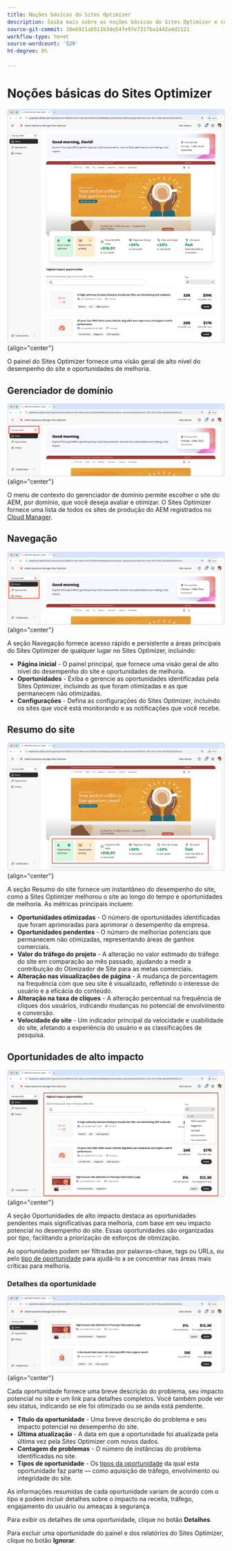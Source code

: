 ```yaml
---
title: Noções básicas do Sites Optimizer
description: Saiba mais sobre as noções básicas do Sites Optimizer e como navegá-lo.
source-git-commit: 38e6921ab511b34e54fe97e7317ba1442a4d2121
workflow-type: tm+mt
source-wordcount: '520'
ht-degree: 0%

---
```



# Noções básicas do Sites Optimizer

![Página inicial do Sites Optimizer](./assets/basics/hero.png){align="center"}

O painel do Sites Optimizer fornece uma visão geral de alto nível do desempenho do site e oportunidades de melhoria.

## Gerenciador de domínio

![gerenciador de domínio do Site Otimizer](./assets/basics/domain-manager.png){align="center"}

O menu de contexto do gerenciador de domínio permite escolher o site do AEM, por domínio, que você deseja avaliar e otimizar. O Sites Optimizer fornece uma lista de todos os sites de produção do AEM registrados no [Cloud Manager](https://experienceleague.adobe.com/en/docs/experience-manager-cloud-service/content/implementing/using-cloud-manager/edge-delivery-sites/add-edge-delivery-site).

## Navegação

![Navegação do Site Otimizer](./assets/basics/navigation.png){align="center"}

A seção Navegação fornece acesso rápido e persistente a áreas principais do Sites Optimizer de qualquer lugar no Sites Optimizer, incluindo:

* **Página inicial** - O painel principal, que fornece uma visão geral de alto nível do desempenho do site e oportunidades de melhoria.
* **Oportunidades** - Exiba e gerencie as oportunidades identificadas pela Sites Optimizer, incluindo as que foram otimizadas e as que permanecem não otimizadas.
* **Configurações** - Defina as configurações do Sites Optimizer, incluindo os sites que você está monitorando e as notificações que você recebe.

## Resumo do site

![Resumo do site do Site Otimizer](./assets/basics/site-summary.png){align="center"}

A seção Resumo do site fornece um instantâneo do desempenho do site, como a Sites Optimizer melhorou o site ao longo do tempo e oportunidades de melhoria. As métricas principais incluem:

* **Oportunidades otimizadas** - O número de oportunidades identificadas que foram aprimoradas para aprimorar o desempenho da empresa.
* **Oportunidades pendentes** - O número de melhorias potenciais que permanecem não otimizadas, representando áreas de ganhos comerciais.
* **Valor do tráfego do projeto** - A alteração no valor estimado do tráfego do site em comparação ao mês passado, ajudando a medir a contribuição do Otimizador de Site para as metas comerciais.
* **Alteração nas visualizações de página** - A mudança de porcentagem na frequência com que seu site é visualizado, refletindo o interesse do usuário e a eficácia do conteúdo.
* **Alteração na taxa de cliques** - A alteração percentual na frequência de cliques dos usuários, indicando mudanças no potencial de envolvimento e conversão.
* **Velocidade do site** - Um indicador principal da velocidade e usabilidade do site, afetando a experiência do usuário e as classificações de pesquisa.

## Oportunidades de alto impacto

![Oportunidades de alto impacto do Site Otimizer](./assets/basics/high-impact-opportunities.png){align="center"}

A seção Oportunidades de alto impacto destaca as oportunidades pendentes mais significativas para melhoria, com base em seu impacto potencial no desempenho do site. Essas oportunidades são organizadas por tipo, facilitando a priorização de esforços de otimização.

As oportunidades podem ser filtradas por palavras-chave, tags ou URLs, ou pelo [tipo de oportunidade](../opportunity-types/overview.md) para ajudá-lo a se concentrar nas áreas mais críticas para melhoria.

### Detalhes da oportunidade

![oportunidade de alto impacto do Site Otimizer](./assets/basics/high-impact-opportunity-details.png){align="center"}

Cada oportunidade fornece uma breve descrição do problema, seu impacto potencial no site e um link para detalhes completos. Você também pode ver seu status, indicando se ele foi otimizado ou se ainda está pendente.

* **Título da oportunidade** - Uma breve descrição do problema e seu impacto potencial no desempenho do site.
* **Última atualização** - A data em que a oportunidade foi atualizada pela última vez pela Sites Optimizer com novos dados.
* **Contagem de problemas** - O número de instâncias do problema identificadas no site.
* **Tipos de oportunidade** - Os [tipos da oportunidade](../opportunity-types/overview.md) da qual esta oportunidade faz parte — como aquisição de tráfego, envolvimento ou integridade do site.

As informações resumidas de cada oportunidade variam de acordo com o tipo e podem incluir detalhes sobre o impacto na receita, tráfego, engajamento do usuário ou ameaças à segurança.

Para exibir os detalhes de uma oportunidade, clique no botão **Detalhes**.

Para excluir uma oportunidade do painel e dos relatórios do Sites Optimizer, clique no botão **Ignorar**.
